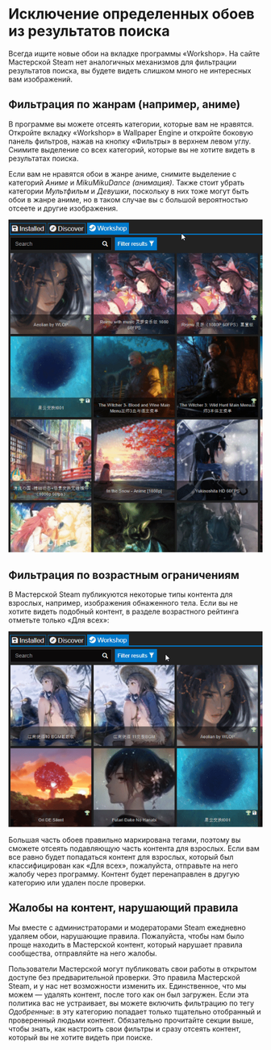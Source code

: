 # Исключение определенных обоев из результатов поиска

Всегда ищите новые обои на вкладке программы «Workshop». На сайте Мастерской Steam нет аналогичных механизмов для фильтрации результатов поиска, вы будете видеть слишком много не интересных вам изображений.

## Фильтрация по жанрам (например, аниме)

В программе вы можете отсеять категории, которые вам не нравятся. Откройте вкладку «Workshop» в Wallpaper Engine и откройте боковую панель фильтров, нажав на кнопку «Фильтры» в верхнем левом углу. Снимите выделение со всех категорий, которые вы не хотите видеть в результатах поиска.

Если вам не нравятся обои в жанре аниме, снимите выделение с категорий *Аниме* и *MikuMikuDance (анимация)*. Также стоит убрать категории *Мультфильм* и *Девушки*, поскольку в них тоже могут быть обои в жанре аниме, но в таком случае вы с большой вероятностью отсеете и другие изображения.

![На боковой панели снимите выделение со всех категорий, которые вам не нравятся.](./categories.gif)

## Фильтрация по возрастным ограничениям

В Мастерской Steam публикуются некоторые типы контента для взрослых, например, изображения обнаженного тела. Если вы не хотите видеть подобный контент, в разделе возрастного рейтинга отметьте только «Для всех»:

![Снимите выделение с возрастных рейтингов «Для взрослых» и «Под вопросом» на боковой панели.](./ageratings.gif)

Большая часть обоев правильно маркирована тегами, поэтому вы сможете отсеять подавляющую часть контента для взрослых. Если вам все равно будет попадаться контент для взрослых, который был классифицирован как «Для всех», пожалуйста, отправьте на него жалобу через программу. Контент будет перенаправлен в другую категорию или удален после проверки.

## Жалобы на контент, нарушающий правила

Мы вместе с администраторами и модераторами Steam ежедневно удаляем обои, нарушающие правила. Пожалуйста, чтобы нам было проще находить в Мастерской контент, который нарушает правила сообщества, отправляйте на него жалобы.

Пользователи Мастерской могут публиковать свои работы в открытом доступе без предварительной проверки. Это правила Мастерской Steam, и у нас нет возможности изменить их. Единственное, что мы можем — удалять контент, после того как он был загружен. Если эта политика вас не устраивает, вы можете включить фильтрацию по тегу *Одобренные*: в эту категорию попадает только тщательно отобранный и проверенный людьми контент. Обязательно прочитайте секции выше, чтобы знать, как настроить свои фильтры и сразу отсеять контент, который вы не хотите видеть при поиске.